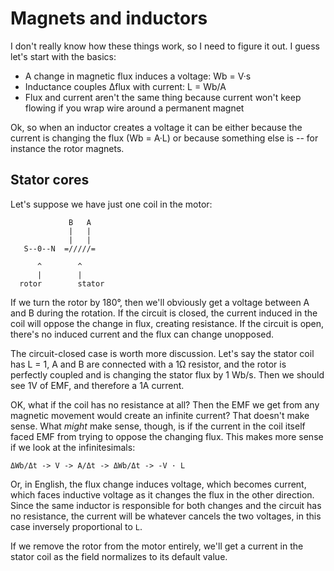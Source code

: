 # Magnets and inductors
I don't really know how these things work, so I need to figure it out. I guess
let's start with the basics:

- A change in magnetic flux induces a voltage: Wb = V·s
- Inductance couples Δflux with current: L = Wb/A
- Flux and current aren't the same thing because current won't keep flowing if
  you wrap wire around a permanent magnet

Ok, so when an inductor creates a voltage it can be either because the current
is changing the flux (Wb = A·L) or because something else is -- for instance the
rotor magnets.

## Stator cores
Let's suppose we have just one coil in the motor:

```
             B   A
             |   |
             |   |
   S--0--N  =/////=

      ^        ^
      |        |
  rotor        stator
```

If we turn the rotor by 180°, then we'll obviously get a voltage between A and B
during the rotation. If the circuit is closed, the current induced in the coil
will oppose the change in flux, creating resistance. If the circuit is open,
there's no induced current and the flux can change unopposed.

The circuit-closed case is worth more discussion. Let's say the stator coil has
L = 1, A and B are connected with a 1Ω resistor, and the rotor is perfectly
coupled and is changing the stator flux by 1 Wb/s. Then we should see 1V of EMF,
and therefore a 1A current.

OK, what if the coil has no resistance at all? Then the EMF we get from any
magnetic movement would create an infinite current? That doesn't make sense.
What _might_ make sense, though, is if the current in the coil itself faced EMF
from trying to oppose the changing flux. This makes more sense if we look at the
infinitesimals:

```
ΔWb/Δt -> V -> A/Δt -> ΔWb/Δt -> -V · L
```

Or, in English, the flux change induces voltage, which becomes current, which
faces inductive voltage as it changes the flux in the other direction. Since the
same inductor is responsible for both changes and the circuit has no resistance,
the current will be whatever cancels the two voltages, in this case inversely
proportional to `L`.

If we remove the rotor from the motor entirely, we'll get a current in the
stator coil as the field normalizes to its default value.
